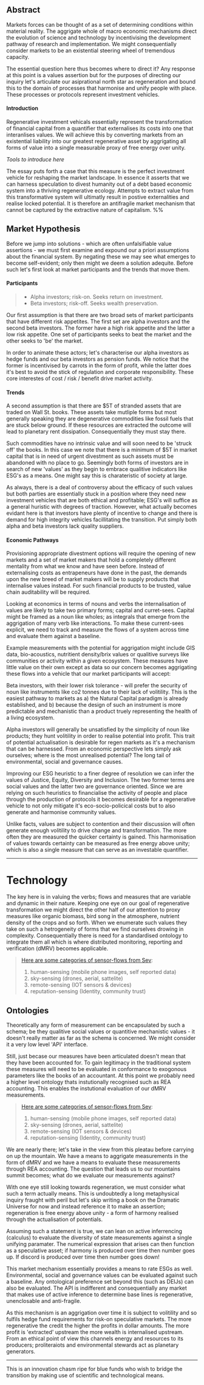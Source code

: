## Abstract
Markets forces can be thought of as a set of determining conditions within material reality. The aggrigate whole of macro economic mechanisms direct the evolution of science and technology by incentivising the development pathway of research and implementation. We might consequentially consider markets to be an existential steering wheel of tremendous capacity. 

The essential question here thus becomes where to direct it? Any response at this point is a values assertion but for the purposes of directing our inquiry let's articulate our asiprational north star as regeneration and bound this to the domain of processes that harmonise and unify people with place. These processes or protocols represent investment vehicles. 

#### Introduction


Regenerative investment vehicals essentially represent the transformation of financial capital from a quantifier that externalises its costs into one that interanlises values. We will achieve this by converting markets from an existential liability into our greatest regenerative asset by aggrigating all forms of value into a single measurable proxy of free energy over unity.

*Tools to introduce here*

The essay puts forth a case that this measure is the perfect investment vehicle for reshaping the market landscape. In essence it asserts that we can harness speculation to divest humanity out of a debt based economic system into a thriving regenerative ecology. Attempts to extract value from this transformative system will ultimatly result in postive externalities and realise locked potential. It is therefore an antifragile market mechanism that cannot be captured by the extractive nature of capitalism.
%%

## Market Hypothesis
Before we jump into solutions - which are often unfalsifiable value assertions - we must first examine and expound our a priori assumptions about the financial system. By negating these we may see what emerges to become self-evident; only then might we deem a solution adequite. Before such let's first look at market participants and the trends that move them.

#### Participants
> - Alpha investors; risk-on. Seeks return on investment.
> - Beta investors; risk-off. Seeks wealth preservation.

Our first assumption is that there are two broad sets of market participants that have different risk appetites. The first set are alpha investors and the second beta investors. The former have a high risk appetite and the latter a low risk appetite. One set of participants seeks to beat the market and the other seeks to 'be' the market. 

In order to animate these actors; let's characterise our alpha investors as hedge funds and our beta investors as pension funds. We notice that the former is incentivised by carrots in the form of profit, while the latter does it's best to avoid the stick of regulation and corporate responsibility. These core interestes of cost / risk / benefit drive market activity. 

#### Trends
A second assumption is that there are $5T of stranded assets that are traded on Wall St. books. These assets take mutliple forms but most generally speaking they are degenerative commodities like fossil fuels that are stuck below ground. If these resources are extracted the outcome will lead to planetary rent dissipation. Consequentially they must stay there.

Such commodities have no intrinsic value and will soon need to be 'struck off' the books. In this case we note that there is a minimum of $5T in market capital that is in need of urgent divestment as such assets must be abandoned with no place to go. Seemingly both forms of investors are in search of new 'values' as they begin to embrace qualitive indicators like ESG's as a means. One might say this is charateristic of society at large. 

As always, there is a deal of controversy about the efficacy of such values but both parties are essentially stuck in a position where they need new investment vehicles that are both ethical and profitable; ESG's will suffice as a general huristic with degrees of traction. However, what actually becomes evidant here is that investors have plenty of incentive to change and there is demand for high integrity vehicles facillitating the transition. Put simply both alpha and beta investors lack quality suppliers.

#### Economic Pathways
Provisioning appropriate divestment options will require the opening of new markets and a set of market makers that hold a completely different mentality from what we know and have seen before. Instead of externalising costs as entrapeneurs have done in the past, the demands upon the new breed of market makers will be to supply products that internalise values instead. For such financial products to be trusted, value chain auditability will be required.

Looking at economics in terms of nouns and verbs the internalisation of values are likely to take two primary forms; capital and curret-sees. Capital might be framed as a noun like wholes; as integrals that emerge from the aggrigation of many verb like interactions. To make these current-sees explicit, we need to track and measure the flows of a system across time and evaluate them against a baseline.  

Example measurements with the potential for aggrigation might include GIS data, bio-acoustics, nutritient density/brix values or qualitive surveys like communities or activity within a given ecosystem. These measures have little value on their own except as data so our concern becomes aggrigating these flows into a vehicle that our market participants will accept:

Beta investors, with their lower risk tolerance - will prefer the security of noun like instruments like co2 tonnes due to their lack of volitility. This is the easiest pathway to markets as a) the Natural Capital paradigm is already established, and b) because the design of such an instrument is more predictable and mechanistic than a product truely representing the health of a living ecosystem. 

Alpha investors will generally be unsatisfied by the simplicity of noun like products; they hunt volitility in order to realise potential into profit. This trait of potential actualisation is desirable for regen markets as it's a mechanism that can be harnessed. From an economic perspective lets simply ask ourselves; where is the most unrealised potential? The long tail of environmental, social and governance causes. 

Improving our ESG heuristic to a finer degree of resolution we can infer the values of Justice, Equity, Diversity and Inclusion. The two former terms are social values and the latter two are governance oriented. Since we are relying on such heuristics  to financialise the activity of people and place through the production of protocols it becomes desirable for a regenerative vehicle to not only mitigate it's eco-socio-policical costs but to also generate and harmonise community values. 

Unlike facts, values are subject to contention and their discussion will often generate enough volitility to drive change and transformation. The more often they are measured the quicker certainty is gained. This harmonisation of values towards certainty can be measured as free energy above unity; which is also a single measure that can serve as an investable quantifier. 





















---




# Technology


The key here is in valuing the verbs; flows and measures that are variable and dynamic in their nature. Keeping one eye on our goal of regenerative transformation we might direct the other half of our attention to proxy measures like organic biomass, bird song in the atmosphere, nutrient density of the crops and so forth. When we enumerate such values they take on such a hetrogeneity of forms that we find ourselves drowing in complexity. 
Consequentially there is need for a standardised ontology to integrate them all which is where distributed monitoring, reporting and verification (dMRV) becomes applicable.


> [Here are some categories of sensor-flows from Sev](https://twitter.com/SevNightingale/status/1590399397090951173?s=20&t=TBEM1y7EUC5nDhizNLrWkA):
> 1. human-sensing (mobile phone images, self reported data) 
> 2. sky-sensing (drones, aerial, sattelite) 
> 3. remote-sensing (IOT sensors & devices) 
> 4. reputation-sensing (Identity, community trust)








## Ontologies
Theoretically any form of measurement can be encapsulated by such a schema; be they qualitive social values or quantitive mechanistic values - it doesn't really matter as far as the schema is concerned. We might consider it a very low level 'API' interface. 

Still, just becase our measures have been articulated doesn't mean that they have been accounted for. To gain legitimacy in the traditional system these measures will need to be evaluated in conformance to exogonous parameters like the books of an accountant. At this point we probably need a higher level ontology thats instutionally recognised such as REA accounting. This enables the instutional evaluation of our dMRV measurements. 

> [Here are some categories of sensor-flows from Sev](https://twitter.com/SevNightingale/status/1590399397090951173?s=20&t=TBEM1y7EUC5nDhizNLrWkA):
> 1. human-sensing (mobile phone images, self reported data) 
> 2. sky-sensing (drones, aerial, sattelite) 
> 3. remote-sensing (IOT sensors & devices) 
> 4. reputation-sensing (Identity, community trust)

We are nearly there; let's take in the view from this pleatau before carrying on up the mountain. We have a means to aggrigate measurements in the form of dMRV and we have a means to evaluate these measurements through REA accounting. The question that leads us to our mountains summit becomes; what do we evaluate our measurements against? 

With one eye still looking towards regeneration, we must consider what such a term actually means. This is undoubtedly a long metaphysical inquiry fraught with peril but let's skip writing a book on the Dramatic Universe for now and instead reference it to make an assertion; regeneration is free energy above unity - a form of harmony realised through the actualisation of potentials. 

Assuming such a statement is true, we can lean on active inferrencing (calculus) to evaluate the diversity of state measurements against a single unifying paramater. The numerical expression that arises can then function as a speculative asset; if harmony is produced over time then number goes up. If discord is produced over time then number goes down!

This market mechanism essentially provides a means to rate ESGs as well. Environmental, social and governance values can be evaluated against such a baseline. Any ontological preference set beyond this (such as DEIJs) can also be evaluated. The API is indifferent and consequentially any market that makes use of active inference to determine base lines is regenerative, unenclosable and anti-fragile. 

As this mechanism is an aggrigation over time it is subject to volitility and so fulfils hedge fund requirements for risk-on speculative markets. The more regenerative the credit the higher the profits in dollar amounts. The more profit is 'extracted' upstream the more wealth is internalised upstream. From an ethical point of view this channels energy and resources to its producers; proliteraiots and environmental stewards act as planetary generators. 












---
This is an innovation chasm ripe for blue funds who wish to bridge the transition by making use of scientific and technological means. 